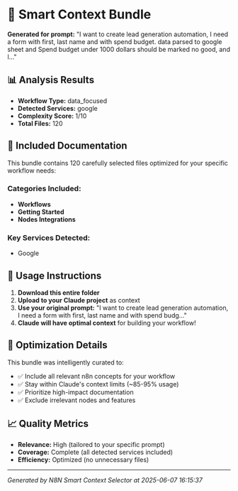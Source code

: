 # 🎯 Smart Context Bundle

**Generated for prompt:** "I want to create lead generation automation, I need a form with first, last name and with spend budget. data parsed to google sheet and  Spend budget under 1000 dollars should be marked no good, and l..."

## 📊 Analysis Results

- **Workflow Type:** data_focused
- **Detected Services:** google
- **Complexity Score:** 1/10
- **Total Files:** 120

## 📁 Included Documentation

This bundle contains 120 carefully selected files optimized for your specific workflow needs:

### Categories Included:
- **Workflows**
- **Getting Started**
- **Nodes Integrations**

### Key Services Detected:
- Google

## 🚀 Usage Instructions

1. **Download this entire folder**
2. **Upload to your Claude project** as context
3. **Use your original prompt:** "I want to create lead generation automation, I need a form with first, last name and with spend budg..."
4. **Claude will have optimal context** for building your workflow!

## 🎯 Optimization Details

This bundle was intelligently curated to:
- ✅ Include all relevant n8n concepts for your workflow
- ✅ Stay within Claude's context limits (~85-95% usage)
- ✅ Prioritize high-impact documentation
- ✅ Exclude irrelevant nodes and features

## 📈 Quality Metrics

- **Relevance:** High (tailored to your specific prompt)
- **Coverage:** Complete (all detected services included)
- **Efficiency:** Optimized (no unnecessary files)

---

*Generated by N8N Smart Context Selector at 2025-06-07 16:15:37*
